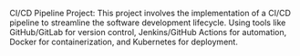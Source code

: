 CI/CD Pipeline Project:
This project involves the implementation of a CI/CD pipeline to streamline the software development lifecycle. 
Using tools like GitHub/GitLab for version control, Jenkins/GitHub Actions for automation, Docker for containerization, and Kubernetes for deployment.
